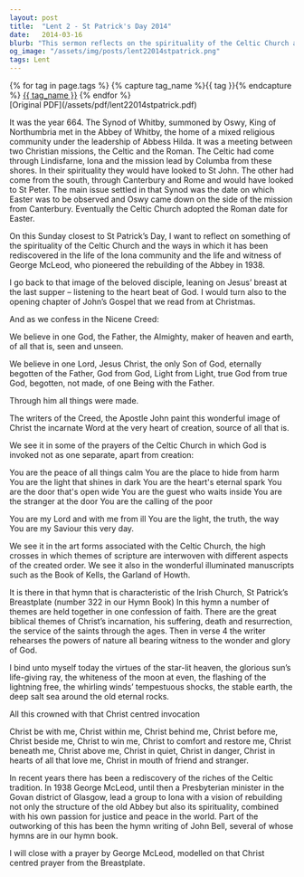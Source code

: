 ```yaml
---
layout: post
title:  "Lent 2 - St Patrick's Day 2014"
date:   2014-03-16
blurb: "This sermon reflects on the spirituality of the Celtic Church and its rediscovery in the life of the Iona community. It draws upon the image of the beloved disciple, leaning on Jesus' breast at the last supper, listening to the heart beat of God. It also discusses the Synod of Whitby in 664, the meeting between the Celtic and Roman Christian missions, and the influence of St John and St Peter on these missions."
og_image: "/assets/img/posts/lent22014stpatrick.png"
tags: Lent
---    
```

<div class="tag-pills">
  {% for tag in page.tags %}
    {% capture tag_name %}{{ tag }}{% endcapture %}
    <a href="{{ site.baseurl }}/tag/{{ tag_name | slugify }}" class="tag-pill">{{ tag_name }}</a>
  {% endfor %}
</div>
[Original PDF](/assets/pdf/lent22014stpatrick.pdf)

It was the year 664. The Synod of Whitby, summoned by Oswy, King of Northumbria met in the Abbey of Whitby, the home of a mixed religious community under the leadership of Abbess Hilda. It was a meeting between two Christian missions, the Celtic and the Roman. The Celtic had come through Lindisfarne, Iona and the mission lead by Columba from these shores. In their spirituality they would have looked to St John. The other had come from the south, through Canterbury and Rome and would have looked to St Peter. The main issue settled in that Synod was the date on which Easter was to be observed and Oswy came down on the side of the mission from Canterbury. Eventually the Celtic Church adopted the Roman date for Easter.

On this Sunday closest to St Patrick’s Day, I want to reflect on something of the spirituality of the Celtic Church and the ways in which it has been rediscovered in the life of the Iona community and the life and witness of George McLeod, who pioneered the rebuilding of the Abbey in 1938.

I go back to that image of the beloved disciple, leaning on Jesus’ breast at the last supper – listening to the heart beat of God. I would turn also to the opening chapter of John’s Gospel that we read from at Christmas.

And as we confess in the Nicene Creed:

We believe in one God,
the Father, the Almighty,
maker of heaven and earth,
of all that is,
seen and unseen.

We believe in one Lord, Jesus Christ,
the only Son of God,
eternally begotten of the Father,
God from God, Light from Light,
true God from true God,
begotten, not made,
of one Being with the Father.

Through him all things were made.

The writers of the Creed, the Apostle John paint this wonderful image of Christ the incarnate Word at the very heart of creation, source of all that is.

We see it in some of the prayers of the Celtic Church in which God is invoked not as one separate, apart from creation:

You are the peace of all things calm
You are the place to hide from harm
You are the light that shines in dark
You are the heart's eternal spark
You are the door that's open wide
You are the guest who waits inside
You are the stranger at the door
You are the calling of the poor

You are my Lord and with me from ill
You are the light, the truth, the way
You are my Saviour this very day.

We see it in the art forms associated with the Celtic Church, the high crosses in which themes of scripture are interwoven with different aspects of the created order. We see it also in the wonderful illuminated manuscripts such as the Book of Kells, the Garland of Howth.

It is there in that hymn that is characteristic of the Irish Church, St Patrick’s Breastplate (number 322 in our Hymn Book) In this hymn a number of themes are held together in one confession of faith. There are the great biblical themes of Christ’s incarnation, his suffering, death and resurrection, the service of the saints through the ages. Then in verse 4 the writer rehearses the powers of nature all bearing witness to the wonder and glory of God.

I bind unto myself today
the virtues of the star-lit heaven,
the glorious sun’s life-giving ray,
the whiteness of the moon at even,
the flashing of the lightning free,
the whirling winds’ tempestuous shocks,
the stable earth, the deep salt sea
around the old eternal rocks.

All this crowned with that Christ centred invocation

Christ be with me, Christ within me,
Christ behind me, Christ before me,
Christ beside me, Christ to win me,
Christ to comfort and restore me,
Christ beneath me, Christ above me,
Christ in quiet, Christ in danger,
Christ in hearts of all that love me,
Christ in mouth of friend and stranger.

In recent years there has been a rediscovery of the riches of the Celtic tradition. In 1938 George McLeod, until then a Presbyterian minister in the Govan district of Glasgow, lead a group to Iona with a vision of rebuilding not only the structure of the old Abbey but also its spirituality, combined with his own passion for justice and peace in the world. Part of the outworking of this has been the hymn writing of John Bell, several of whose hymns are in our hymn book.

I will close with a prayer by George McLeod, modelled on that Christ centred prayer from the Breastplate.
